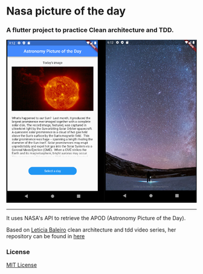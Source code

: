 # Nasa picture of the day

### A flutter project to practice Clean architecture and TDD. 

<img src=".github/app_preview.png">

<hr>

It uses NASA's API to retrieve the APOD (Astronomy Picture of the Day).

Based on [Leticia Baleiro](https://github.com/LeBaleiro/) clean architecture and tdd video series, her repository can be found in [here](https://github.com/LeBaleiro/nasa_clean_arch_null_safety)

### License

[MIT License](LICENSE)




